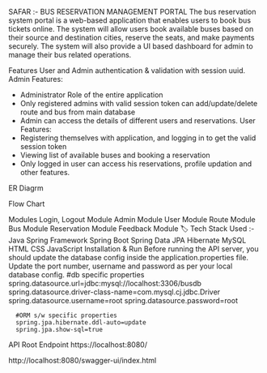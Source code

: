 SAFAR :- BUS RESERVATION MANAGEMENT PORTAL
The bus reservation system portal is a web-based application that enables users to book bus tickets online. The system will allow users book available buses based on their source and destination cities, reserve the seats, and make payments securely. The system will also provide a UI based dashboard for admin to manage their bus related operations.

Features
User and Admin authentication & validation with session uuid.
Admin Features:
- Administrator Role of the entire application
- Only registered admins with valid session token can add/update/delete route and bus from main database
- Admin can access the details of different users and reservations.
User Features:
- Registering themselves with application, and logging in to get the valid session token
- Viewing list of available buses and booking a reservation
- Only logged in user can access his reservations, profile updation and other features.

ER Diagrm



Flow Chart


Modules
Login, Logout Module
Admin Module
User Module
Route Module
Bus Module
Reservation Module
Feedback Module
🏷️ Tech Stack Used :-
Java
Spring Framework
Spring Boot
Spring Data JPA
Hibernate
MySQL
HTML
CSS
JavaScript
Installation & Run
Before running the API server, you should update the database config inside the application.properties file.
Update the port number, username and password as per your local database config.
      #db specific properties
      spring.datasource.url=jdbc:mysql://localhost:3306/busdb
      spring.datasource.driver-class-name=com.mysql.cj.jdbc.Driver
      spring.datasource.username=root
      spring.datasource.password=root

      #ORM s/w specific properties
      spring.jpa.hibernate.ddl-auto=update
      spring.jpa.show-sql=true

API Root Endpoint
https://localhost:8080/

http://localhost:8080/swagger-ui/index.html
